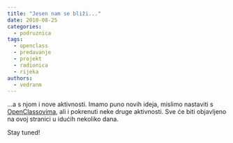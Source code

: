 ```yaml
---
title: "Jesen nam se bliži..."
date: 2010-08-25
categories: 
  - podruznica
tags: 
  - openclass
  - predavanje
  - projekt
  - radionica
  - rijeka
authors: 
  - vedranm
---
```


...a s njom i nove aktivnosti. Imamo puno novih ideja, mislimo nastaviti s [OpenClassovima](../aktivnosti.md#openclass), ali i pokrenuti neke druge aktivnosti. Sve će biti objavljeno na ovoj stranici u idućih nekoliko dana.

Stay tuned!
